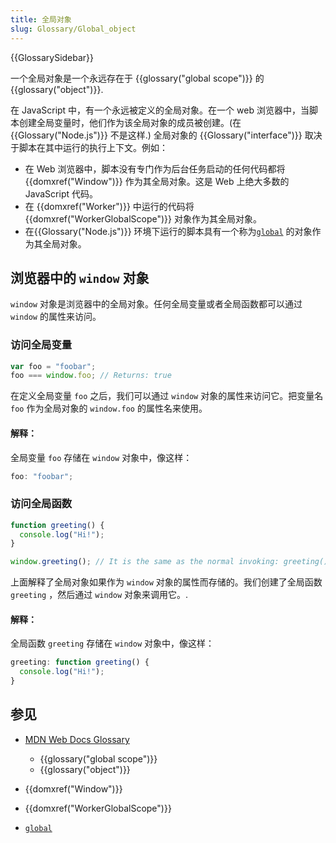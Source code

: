 ```yaml
---
title: 全局对象
slug: Glossary/Global_object
---
```


{{GlossarySidebar}}

一个全局对象是一个永远存在于 {{glossary("global scope")}} 的 {{glossary("object")}}.

在 JavaScript 中，有一个永远被定义的全局对象。在一个 web 浏览器中，当脚本创建全局变量时，他们作为该全局对象的成员被创建。(在 {{Glossary("Node.js")}} 不是这样.) 全局对象的 {{Glossary("interface")}} 取决于脚本在其中运行的执行上下文。例如：

- 在 Web 浏览器中，脚本没有专门作为后台任务启动的任何代码都将{{domxref("Window")}} 作为其全局对象。这是 Web 上绝大多数的 JavaScript 代码。
- 在 {{domxref("Worker")}} 中运行的代码将{{domxref("WorkerGlobalScope")}} 对象作为其全局对象。
- 在{{Glossary("Node.js")}} 环境下运行的脚本具有一个称为[`global`](https://nodejs.org/api/globals.html#globals_global) 的对象作为其全局对象。

## 浏览器中的 `window` 对象

`window` 对象是浏览器中的全局对象。任何全局变量或者全局函数都可以通过 `window` 的属性来访问。

### 访问全局变量

```js
var foo = "foobar";
foo === window.foo; // Returns: true
```

在定义全局变量 `foo` 之后，我们可以通过 `window` 对象的属性来访问它。把变量名 `foo` 作为全局对象的 `window.foo` 的属性名来使用。

#### 解释：

全局变量 `foo` 存储在 `window` 对象中，像这样：

```js
foo: "foobar";
```

### 访问全局函数

```js
function greeting() {
  console.log("Hi!");
}

window.greeting(); // It is the same as the normal invoking: greeting();
```

上面解释了全局对象如果作为 `window` 对象的属性而存储的。我们创建了全局函数 `greeting` ，然后通过 `window` 对象来调用它。.

#### 解释：

全局函数 `greeting` 存储在 `window` 对象中，像这样：

```js
greeting: function greeting() {
  console.log("Hi!");
}
```

## 参见

- [MDN Web Docs Glossary](/zh-CN/docs/Glossary)

  - {{glossary("global scope")}}
  - {{glossary("object")}}

- {{domxref("Window")}}
- {{domxref("WorkerGlobalScope")}}
- [`global`](https://nodejs.org/api/globals.html#globals_global)
